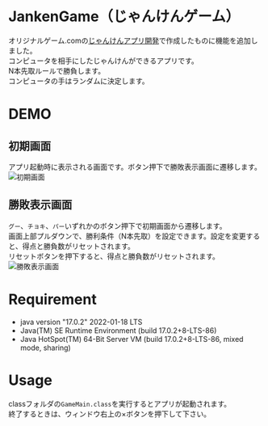 # JankenGame（じゃんけんゲーム）

オリジナルゲーム.comの[じゃんけんアプリ開発](https://original-game.com/java-janken-game-program/)で作成したものに機能を追加しました。<br>
コンピュータを相手にしたじゃんけんができるアプリです。<br>
N本先取ルールで勝負します。<br>
コンピュータの手はランダムに決定します。<br>

# DEMO

## 初期画面
アプリ起動時に表示される画面です。ボタン押下で勝敗表示画面に遷移します。<br>
![初期画面](https://user-images.githubusercontent.com/45516420/156919350-08884ee5-f613-42af-8cc1-186aff9c1b84.PNG)

## 勝敗表示画面
`グー`、`チョキ`、`パー`いずれかのボタン押下で初期画面から遷移します。<br>
画面上部プルダウンで、勝利条件（N本先取）を設定できます。設定を変更すると、得点と勝負数がリセットされます。<br>
リセットボタンを押下すると、得点と勝負数がリセットされます。<br>
![勝敗表示画面](https://user-images.githubusercontent.com/45516420/156919356-02ff4769-68b3-4795-b6fa-3d18001db3cf.PNG)

# Requirement

* java version "17.0.2" 2022-01-18 LTS
* Java(TM) SE Runtime Environment (build 17.0.2+8-LTS-86)
* Java HotSpot(TM) 64-Bit Server VM (build 17.0.2+8-LTS-86, mixed mode, sharing)

# Usage

classフォルダの`GameMain.class`を実行するとアプリが起動されます。<br>
終了するときは、ウィンドウ右上の×ボタンを押下して下さい。

